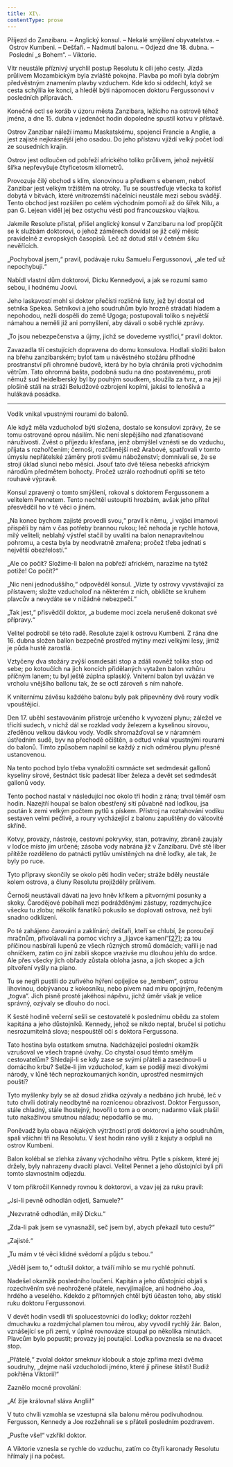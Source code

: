 ```yaml
---
title: XI\.
contentType: prose
---
```


Příjezd do Zanzibaru. – Anglický konsul. – Nekalé smýšlení obyvatelstva. – Ostrov Kumbeni. – Dešťaři. – Nadmutí balonu. – Odjezd dne 18. dubna. – Poslední „s Bohem“. – Viktorie.

Vítr neustále příznivý urychlil postup Resolutu k cíli jeho cesty. Jízda průlivem Mozambickým byla zvláště pokojna. Plavba po moři byla dobrým předvěstným znamením plavby vzduchem. Kde kdo si oddechl, když se cesta schýlila ke konci, a hleděl býti nápomocen doktoru Fergussonovi v posledních přípravách.

Konečně octl se koráb v úzoru města Zanzibara, ležícího na ostrově téhož jména, a dne 15. dubna v jedenáct hodin dopoledne spustil kotvu v přístavě.

Ostrov Zanzibar náleží imamu Maskatskému, spojenci Francie a Anglie, a jest zajisté nejkrásnější jeho osadou. Do jeho přístavu vjíždí velký počet lodí ze sousedních krajin.

Ostrov jest odloučen od pobřeží afrického toliko průlivem, jehož největší šířka nepřevyšuje čtyřicetosm kilometrů.

Provozuje čilý obchod s klím, slonovinou a předkem s ebenem, neboť Zanzibar jest velkým tržištěm na otroky. Tu se soustřeďuje všecka ta kořisť dobytá v bitvách, které vnitrozemští náčelníci neustále mezi sebou svádějí. Tento obchod jest rozšířen po celém východním pomoří až do šířek Nilu, a pan G. Lejean viděl jej bez ostychu vésti pod francouzskou vlajkou.

Jakmile Resolute přistal, přišel anglický konsul v Zanzibaru na loď propůjčit se k službám doktorovi, o jehož záměrech dovídal se již celý měsíc pravidelně z evropských časopisů. Leč až dotud stál v četném šiku nevěřících.

„Pochyboval jsem,“ pravil, podávaje ruku Samuelu Fergussonovi, „ale teď už nepochybuji.“

Nabídl vlastní dům doktorovi, Dicku Kennedyovi, a jak se rozumí samo sebou, i hodnému Joovi.

Jeho laskavostí mohl si doktor přečísti rozličné listy, jež byl dostal od setníka Spekea. Setníkovi a jeho soudruhům bylo hrozně strádati hladem a nepohodou, nežli dospěli do země Ugoga; postupovali toliko s největší námahou a neměli již ani pomyšlení, aby dávali o sobě rychlé zprávy.

„To jsou nebezpečenstva a újmy, jichž se dovedeme vystříci,“ pravil doktor.

Zavazadla tří cestujících dopravena do domu konsulova. Hodlali složiti balon na břehu zanzibarském; byloť tam u návěstného stožáru příhodné prostranství při ohromné budově, která by ho byla chránila proti východním větrům. Tato ohromná bašta, podobná sudu na dno postavenému, proti němuž sud heidelberský byl by pouhým soudkem, sloužila za tvrz, a na její plošině stáli na stráži Beludžové ozbrojení kopími, jakási to lenošivá a hulákavá posádka.

* * *

Vodík vnikal vpustnými rourami do balonů.

Ale když měla vzducholoď býti složena, dostalo se konsulovi zprávy, že se tomu ostrované oprou násilím. Nic není slepějšího nad zfanatisované náruživosti. Zvěst o příjezdu křesťana, jenž obmýšlel vznésti se do vzduchu, přijata s rozhořčením; černoši, rozčilenější než Arabové, spatřovali v tomto úmyslu nepřátelské záměry proti svému náboženství; domnívali se, že se strojí úklad slunci nebo měsíci. Jsouť tato dvě tělesa nebeská africkým národům předmětem bohocty. Pročež uzrálo rozhodnutí opříti se této rouhavé výpravě.

Konsul zpravený o tomto smýšlení, rokoval s doktorem Fergussonem a velitelem Pennetem. Tento nechtěl ustoupiti hrozbám, avšak jeho přítel přesvědčil ho v té věci o jiném.

„Na konec bychom zajisté provedli svou,“ pravil k němu, „i vojáci imamovi přispěli by nám v čas potřeby brannou rukou; leč nehoda je rychle hotova, milý veliteli; neblahý výstřel stačil by uvaliti na balon nenapravitelnou pohromu, a cesta byla by neodvratně zmařena; pročež třeba jednati s největší obezřelostí.“

„Ale co počít? Složíme-li balon na pobřeží africkém, narazíme na tytéž potíže! Co počít?“

„Nic není jednoduššího,“ odpověděl konsul. „Vizte ty ostrovy vyvstávající za přístavem; složte vzducholoď na některém z nich, obkličte se kruhem plavcův a nevydáte se v nižádné nebezpečí.“

„Tak jest,“ přisvědčil doktor, „a budeme moci zcela nerušeně dokonat své přípravy.“

Velitel podrobil se této radě. Resolute zajel k ostrovu Kumbeni. Z rána dne 16. dubna složen ballon bezpečně prostřed mýtiny mezi velkými lesy, jimiž je půda hustě zarostlá.

Vztyčeny dva stožáry zvýší osmdesáti stop a zdáli rovněž tolika stop od sebe; po kotoučích na jich koncích přidělaných vytažen balon vzhůru příčným lanem; tu byl ještě zúplna splasklý. Vniterní balon byl uvázán ve vrcholu vnějšího ballonu tak, že se octl zároveň s ním nahoře.

K vniternímu závěsu každého balonu byly pak připevněny dvě roury vodík vpouštějící.

Den 17. uběhl sestavováním přístroje určeného k vyvození plynu; záležel ve třicíti sudech, v nichž dál se rozklad vody železem a kyselinou sírovou, zředěnou velkou dávkou vody. Vodík shromažďoval se v náramném ústředním sudě, byv na přechodě očištěn, a odtud vnikal vpustnými rourami do balonů. Tímto způsobem naplnil se každý z nich odměrou plynu přesně ustanovenou.

Na tento pochod bylo třeba vynaložiti osmnácte set sedmdesát gallonů kyseliny sírové, šestnáct tisíc padesát liber železa a devět set sedmdesát gallonů vody.

Tento pochod nastal v následující noc okolo tří hodin z rána; trval téměř osm hodin. Nazejtří houpal se balon obestřený sítí půvabně nad loďkou, jsa poután k zemi velkým počtem pytlů s pískem. Přístroj na roztahování vodíku sestaven velmi pečlivě, a roury vycházející z balonu zapuštěny do válcovité skříně.

Kotvy, provazy, nástroje, cestovní pokryvky, stan, potraviny, zbraně zaujaly v loďce místo jim určené; zásoba vody nabrána již v Zanzibaru. Dvě stě liber přítěže rozděleno do patnácti pytlův umístěných na dně loďky, ale tak, že byly po ruce.

Tyto přípravy skončily se okolo pěti hodin večer; stráže bděly neustále kolem ostrova, a čluny Resolutu projížděly průlivem.

Černoši neustávali dávati na jevo hněv křikem a pitvornými posunky a skoky. Čarodějové pobíhali mezi podrážděnými zástupy, rozdmychujíce všecku tu zlobu; několik fanatiků pokusilo se doplovati ostrova, než byli snadno odklizeni.

Po té zahájeno čarování a zaklínání; dešťaři, kteří se chlubí, že poroučejí mračnům, přivolávali na pomoc vichry a „lijavce kamení“[\[27\]](./resources/undefined); za tou příčinou nasbírali lupenů ze všech různých stromů domácích; vařili je nad ohníčkem, zatím co jiní zabili skopce vrazivše mu dlouhou jehlu do srdce. Ale přes všecky jich obřady zůstala obloha jasna, a jich skopec a jich pitvoření vyšly na piano.

Tu se negři pustili do zuřivého hýření opíjejíce se „tembem“, ostrou lihovinou, dobývanou z kokosníku, nebo pivem nad míru opojným, řečeným „togva“. Jich písně prosté jakéhosi nápěvu, jichž úměr však je velice správný, ozývaly se dlouho do noci.

K šesté hodině večerní sešli se cestovatelé k poslednímu obědu za stolem kapitána a jeho důstojníků. Kennedy, jehož se nikdo neptal, bručel si potichu nesrozumitelná slova; nespouštěl očí s doktora Fergussona.

Tato hostina byla ostatkem smutna. Nadcházející poslední okamžik vzrušoval ve všech trapné úvahy. Co chystal osud těmto smělým cestovatelům? Shledají-li se kdy zase se svými přáteli a zasednou-li u domácího krbu? Selže-li jim vzducholoď, kam se podějí mezi divokými národy, v lůně těch neprozkoumaných končin, uprostřed nesmírných pouští?

Tyto myšlenky byly se až dosud zřídka ozývaly a nedbáno jich hrubě, leč v tuto chvíli dotíraly neodbytně na roznícenou obrazivost. Doktor Fergusson, stále chladný, stále lhostejný, hovořil o tom a o onom; nadarmo však plašil tuto nakažlivou smutnou náladu; nepodařilo se mu.

Poněvadž byla obava nějakých výtržností proti doktorovi a jeho soudruhům, spali všichni tři na Resolutu. V šest hodin ráno vyšli z kajuty a odpluli na ostrov Kumbeni.

Balon kolébal se zlehka závany východního větru. Pytle s pískem, které jej držely, byly nahrazeny dvacíti plavci. Velitel Pennet a jeho důstojníci byli při tomto slavnostním odjezdu.

V tom přikročil Kennedy rovnou k doktorovi, a vzav jej za ruku pravil:

„Jsi-li pevně odhodlán odjeti, Samuele?“

„Nezvratně odhodlán, milý Dicku.“

„Zda-li pak jsem se vynasnažil, seč jsem byl, abych překazil tuto cestu?“

„Zajisté.“

„Tu mám v té věci klidné svědomí a půjdu s tebou.“

„Věděl jsem to,“ odtušil doktor, a tváří mihlo se mu rychlé pohnutí.

Nadešel okamžik posledního loučení. Kapitán a jeho důstojníci objali s rozechvěním své neohrožené přátele, nevyjímajíce, ani hodného Joa, hrdého a veselého. Kdekdo z přítomných chtěl býti účasten toho, aby stiskl ruku doktoru Fergussonovi.

V devět hodin vsedli tři spolucestovníci do loďky; doktor rozžehl dmuchavku a rozdmýchal plamen tou měrou, aby vyvodil rychlý žár. Balon, vznášející se při zemi, v úplné rovnováze stoupal po několika minutách. Plavcům bylo popustit; provazy jej poutající. Loďka povznesla se na dvacet stop.

„Přátelé,“ zvolal doktor smeknuv klobouk a stoje zpříma mezi dvěma soudruhy, „dejme naší vzducholodi jméno, které jí přinese štěstí! Budiž pokřtěna Viktorií!“

Zaznělo mocné provolání:

„Ať žije královna! sláva Anglii!“

V tuto chvíli vzmohla se vzestupná síla balonu měrou podivuhodnou. Fergusson, Kennedy a Joe rozžehnali se s přáteli posledním pozdravem.

„Pusťte vše!“ vzkřikl doktor.

A Viktorie vznesla se rychle do vzduchu, zatím co čtyři karonady Resolutu hřímaly jí na počest.
